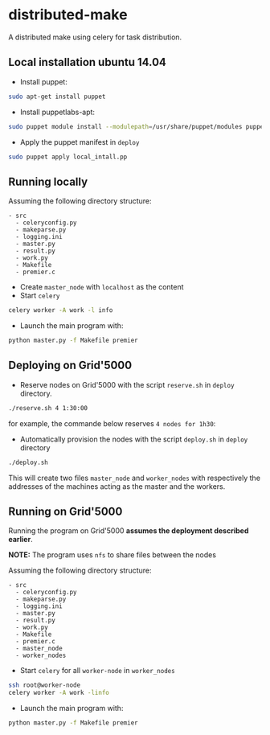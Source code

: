 # distributed-make
A distributed make using celery for task distribution.
## Local installation ubuntu 14.04
- Install puppet: 
```sh
sudo apt-get install puppet
```
- Install puppetlabs-apt: 
```sh
sudo puppet module install --modulepath=/usr/share/puppet/modules puppetlabs-apt
```
- Apply the puppet manifest in ```deploy```
```sh
sudo puppet apply local_intall.pp
```

## Running locally
Assuming the following directory structure:
```
- src
  - celeryconfig.py
  - makeparse.py
  - logging.ini
  - master.py
  - result.py
  - work.py
  - Makefile
  - premier.c
```
- Create ```master_node``` with ```localhost``` as the content
- Start ```celery``` 
```sh
celery worker -A work -l info 
```
- Launch the main program with:
```sh
python master.py -f Makefile premier
```

## Deploying on Grid'5000
- Reserve nodes on Grid'5000 with the script `reserve.sh` in `deploy` directory.
```sh
./reserve.sh 4 1:30:00
```
for example, the commande below reserves ```4 nodes for 1h30```:
- Automatically provision the nodes with the script `deploy.sh` in `deploy` directory
```sh
./deploy.sh
```

This will create two files `master_node` and `worker_nodes` with respectively the
addresses of the machines acting as the master and the workers.


## Running on Grid'5000
Running the program on Grid'5000 **assumes the deployment described earlier**.

**NOTE:** The program uses `nfs` to share files between the nodes

Assuming the following directory structure:
```
- src
  - celeryconfig.py
  - makeparse.py
  - logging.ini
  - master.py
  - result.py
  - work.py
  - Makefile
  - premier.c
  - master_node
  - worker_nodes
```
- Start ```celery``` for all ```worker-node``` in ```worker_nodes```
```sh
ssh root@worker-node
celery worker -A work -linfo 
```
- Launch the main program with:
```sh
python master.py -f Makefile premier
```
